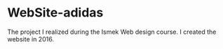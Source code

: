 # WebSite-adidas

The project I realized during the Ismek Web design course. I created the website in 2016.
 
